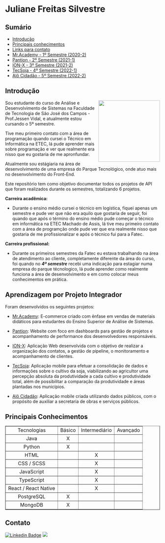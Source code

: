<h1>Juliane Freitas Silvestre</h1>

<h2>Sumário</h2>

- [Introdução](#introdução)
- [Principais conhecimentos](#principais-conhecimentos)
- [Links para contato](#contato)
- [Mr.Academy - 1º Semestre (2020-2)](https://github.com/JulianeFreitass/PortfolioTG/tree/main/API%201)
- [Pantion - 2º Semestre (2021-1)](https://github.com/JulianeFreitass/PortfolioTG/tree/main/API%202)
- [ION-X - 3º Semestre (2021-2)](https://github.com/JulianeFreitass/PortfolioTG/tree/main/API%203)
- [TecSoja - 4º Semestre (2022-1)](https://github.com/JulianeFreitass/PortfolioTG/tree/main/API%204)
- [Alô Cidadão - 5º Semestre (2022-2)](https://github.com/JulianeFreitass/PortfolioTG/tree/main/API%205)


<h2>Introdução</h2>


<img align="right" src="https://avatars.githubusercontent.com/u/70216694?v=4"  width="200"/>

Sou estudante do curso de Análise e Desenvolvimento de Sistemas na Faculdade de Tecnologia  de São José dos Campos - Prof.Jessen Vidal, e atualmente estou cursando o 5º semestre.

Tive meu primeiro contato com a área de programação quando cursei o Técnico em Informática na ETEC, lá pude aprender mais sobre programação e ver que realmente era nisso que eu gostaria de me apronfundar.

Atualmente sou estágiaria na área de desenvolvimento de uma empresa do Parque Tecnológico, onde atuo mais no desenvolvimento do Front-End.

Este repositório tem como objetivo documentar todos os projetos de API que foram realizados durante os semestres, totalizando 6 projetos.

**Carreira acadêmica:**

- Durante o ensino médio cursei o técnico em logística, fiquei apenas um semestre e pude ver que não era aquilo que gostaria de seguir, foi quando que após o término do ensino médio pude começar o técnico em informática na ETEC Machado de Assis, lá tive meu primeiro contato com a área de programção onde pude ver que era realmente nisso que gostaria de me profissionalizar e após o técnico fui para a Fatec.

**Carreira profissional:**

- Durante os primeiros semestres da Fatec eu estava trabalhando na área de atendimento ao cliente, completamente diferente da área do curso, foi quando no ***4º semestre*** recebi uma indicação para estagiar numa empresa do parque técnologico, lá pude aprender como realmente funciona a área de desenvolvimento e em como colocar meus conhecimentos em prática. 


<h2>Aprendizagem por Projeto Integrador</h2>

Foram desenvolvidos os seguintes projetos:

- [Mr.Academy](https://github.com/JulianeFreitass/PortfolioTG/tree/main/API%201): E-commerce criado com ênfase em vendas de materiais didáticos para estudantes do Ensino Superior de Análise de Sistemas.

- [Pantion](https://github.com/JulianeFreitass/PortfolioTG/tree/main/API%202): Website com foco em dashboards para gestão de projetos e acompanhamento de performance dos desenvolvedores responsáveis.

- [ION-X](https://github.com/JulianeFreitass/PortfolioTG/tree/main/API%203): Aplicação Web desenvolvida com o objetivo de realizar a organização dos contatos, a gestão de pipeline, o monitoramento e acompanhamento de clientes.

- [TecSoja](https://github.com/JulianeFreitass/PortfolioTG/tree/main/API%204): Aplicação mobile para efetuar a consolidação de dados e informações sobre o cultivo da soja, viabilizando ao agricultor uma percepção absoluta da produtividade a cada cultivo e produtividade total, além de possibilitar a comparação da produtividade e áreas plantadas nos municípios.

- [Alô Cidadão](https://github.com/JulianeFreitass/PortfolioTG/tree/main/API%205): Aplicação mobile criada utilizando dados públicos, com o propósito de auxiliar a secretaria de obras e serviços públicos.


<h2>Principais Conhecimentos</h2>


<table border="1">
    <tr>
        <td align="center">Tecnologias</td>
        <td align="center">Básico</td>
        <td align="center">Intermediário</td>
        <td align="center">Avançado</td>
     </tr>
     <tr>
        <td align="center">Java</td>
        <td align="center">X</td>
        <td align="center"></td>
        <td align="center"></td>
     </tr>
     <tr>
        <td align="center">Python</td>
        <td align="center">X</td>
        <td align="center"></td>
        <td align="center"></td>
     </tr>
     <tr>
        <td align="center">HTML</td>
        <td align="center"></td>
        <td align="center">X</td>
        <td align="center"></td>
     </tr>
      <tr>
        <td align="center">CSS / SCSS</td>
        <td align="center"></td>
        <td align="center">X</td>
        <td align="center"></td>
     </tr>
     <tr>
        <td align="center">JavaScript</td>
        <td align="center"></td>
        <td align="center">X</td>
        <td align="center"></td>
     </tr>
      <tr>
        <td align="center">TypeScript</td>
        <td align="center"></td>
        <td align="center">X</td>
        <td align="center"></td>
     </tr>
        <tr>
        <td align="center">React / React Native</td>
        <td align="center"></td>
        <td align="center">X</td>
        <td align="center"></td>
     </tr>
     <tr>
        <td align="center">PostgreSQL</td>
        <td align="center">X</td>
        <td align="center"></td>
        <td align="center"></td>
     </tr>
     <tr>
        <td align="center">MongoDB</td>
        <td align="center">X</td>
        <td align="center"></td>
        <td align="center"></td>
     </tr>
  </table>
       

<h2>Contato</h2>

[![Linkedin Badge](https://img.shields.io/badge/-LinkedIn-blue?style=flat-square&logo=Linkedin&logoColor=white&link=https://www.linkedin.com/in/juliane-freitas-9b6287163/)](https://www.linkedin.com/in/juliane-freitas-9b6287163/) <a href="mailto:<juliane.freitas55@gmail.com>" alt="gmail" target="_blank">
<img src="https://img.shields.io/badge/-Gmail-FF0000?style=flat-square&labelColor=FF0000&logo=gmail&logoColor=white&link=mailto:juliane.freitas55@gmail.com" />
</a>
